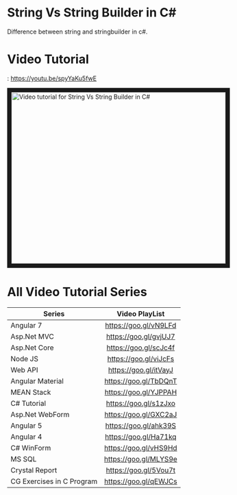# String Vs String Builder in C#
Difference between string and stringbuilder in c#.

#  Video Tutorial

  : https://youtu.be/spyYaKu5fwE
 
<a href="http://www.youtube.com/watch?feature=player_embedded&v=spyYaKu5fwE
" target="_blank"><img src="http://img.youtube.com/vi/spyYaKu5fwE/0.jpg" 
alt="Video tutorial for String Vs String Builder in C#" width="500" height="400" border="10" /></a>

# All Video Tutorial Series
| Series        | Video PlayList          |
| ------------- |:-------------:|
| Angular 7|https://goo.gl/vN9LFd  |
| Asp.Net MVC|https://goo.gl/gvjUJ7  |
| Asp.Net Core|https://goo.gl/scJc4f  |
| Node JS|https://goo.gl/viJcFs  |
| Web API|https://goo.gl/itVayJ  |
| Angular Material|https://goo.gl/TbDQnT  |
| MEAN Stack|https://goo.gl/YJPPAH  |
| C# Tutorial|https://goo.gl/s1zJxo  |
| Asp.Net WebForm|https://goo.gl/GXC2aJ  |
| Angular 5|https://goo.gl/ahk39S  |
| Angular 4|https://goo.gl/Ha71kq  |
| C# WinForm|https://goo.gl/vHS9Hd  |
| MS SQL|https://goo.gl/MLYS9e  |
| Crystal Report|https://goo.gl/5Vou7t  |
| CG Exercises in C Program|https://goo.gl/qEWJCs  |

